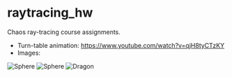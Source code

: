 # raytracing_hw
Chaos ray-tracing course assignments.

* Turn-table animation:
https://www.youtube.com/watch?v=qjH8tyCTzKY
* Images: 

![Sphere](https://www.linkpicture.com/q/image_171.png)
![Sphere](https://www.linkpicture.com/q/image2_2.png)
![Dragon](https://www.linkpicture.com/q/image_0.png)
